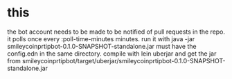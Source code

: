 # this

the bot account needs to be made to be notified of pull requests in the repo.
it polls once every :poll-time-minutes minutes.
run it with java -jar smileycoinprtipbot-0.1.0-SNAPSHOT-standalone.jar
must have the config.edn in the same directory.
compile with lein uberjar and get the jar from smileycoinprtipbot/target/uberjar/smileycoinprtipbot-0.1.0-SNAPSHOT-standalone.jar
